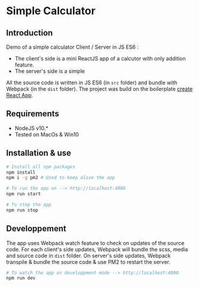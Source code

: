 # Simple Calculator

## Introduction
Demo of a simple calculator Client / Server in JS ES6 : 
- The client's side is a mini ReactJS app of a calcutor with only addition feature. 
- The server's side is a simple 

All the source code is written in JS ES6 (in `src` folder) and bundle with Webpack (in the `dist` folder).
The project was build on the boilerplate [create React App](https://github.com/facebook/create-react-app).

## Requirements
- NodeJS v10.* 
- Tested on MacOs & Win10

## Installation & use

```bash
# Install all npm packages
npm install
npm i -g pm2 # Used to keep alive the app

# To run the app on --> http://localhost:4000
npm run start

# To stop the app
npm run stop
```

## Developpement

The app uses Webpack watch feature to check on updates of the source code. 
For each client's side updates, Webpack will bundle the scss, media and source code in `dist` folder.
On server's side updates, Webpack transpile & bundle the source code & use PM2 to restart the server.

```bash
# To watch the app on developpment mode --> http://localhost:4000
npm run dev
```
